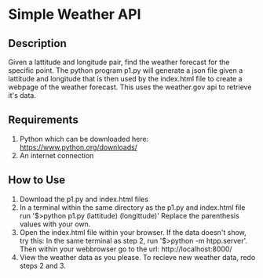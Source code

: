 # Simple Weather API
## Description
Given a lattitude and longitude pair, find the weather forecast for the specific point.
The python program p1.py will generate a json file given a lattitude and longitude that is then used by the index.html file to create a webpage of the weather forecast.
This uses the weather.gov api to retrieve it's data.
## Requirements
1. Python which can be downloaded here: https://www.python.org/downloads/
2. An internet connection
## How to Use
1. Download the p1.py and index.html files
2. In a terminal within the same directory as the p1.py and index.html file run '$>python p1.py (lattitude) (longittude)' Replace the parenthesis values with your own.
3. Open the index.html file within your browser. If the data doesn't show, try this: In the same terminal as step 2, run '$>python -m htpp.server'. Then within your webbrowser go to the url: http://localhost:8000/
4. View the weather data as you please. To recieve new weather data, redo steps 2 and 3.
